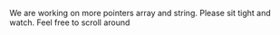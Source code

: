 We are working on more pointers array and string.
Please sit tight and watch.
Feel free to scroll around
